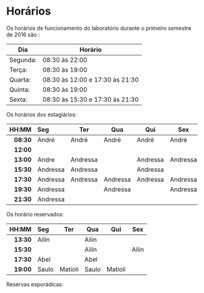 # Horários

Os horários de funcionamento do laboratório durante o primeiro semestre de 2016
são  :

Dia      | Horário
-------- | -------
Segunda: | 08:30 às 22:00
Terça:   | 08:30 às 19:00
Quarta:  | 08:30 às 12:00 e 17:30 às 21:30
Quinta:  | 08:30 às 19:00
Sexta:   | 08:30 às 15:30 e 17:30 às 21:30

Os horários dos estagiários:


HH:MM | Seg | Ter | Qua | Qui | Sex
--: | :--- | --- | --- | --- | ---
**08:30** | André    | André    | André    | André    | André    
**12:00** |     |     |     |     |     
**13:00** | Andre    | Andressa |      | Andressa | Andressa
**15:30** | Andressa | Andressa |      | Andressa |      
**17:30** | Andressa | Andressa | Andressa | Andressa | Andressa
**19:30** | Andressa |            | Andressa |     | Andressa
**21:30** | Andressa |       |      |       |     



Os horário reservados:


 HH:MM | Seg | Ter | Qua | Qui | Sex
 --: | :--- | --- | --- | --- | ---
 **13:30** | Ailin |     | Ailin |      |
 **15:30** |     |     | Ailin    |    | Ailin
 **17:30** | Abel |     | Abel |     |
 **19:00** | Saulo  | Matioli | Saulo | Matioli |


Reservas esporádicas:
